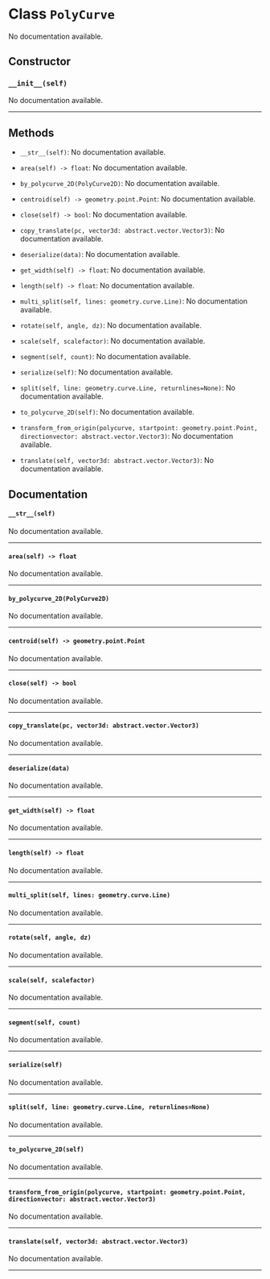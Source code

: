 # Class `PolyCurve`
No documentation available.

## Constructor

### `__init__(self)`
No documentation available.

---


## Methods

- `__str__(self)`: No documentation available.

- `area(self) -> float`: No documentation available.

- `by_polycurve_2D(PolyCurve2D)`: No documentation available.

- `centroid(self) -> geometry.point.Point`: No documentation available.

- `close(self) -> bool`: No documentation available.

- `copy_translate(pc, vector3d: abstract.vector.Vector3)`: No documentation available.

- `deserialize(data)`: No documentation available.

- `get_width(self) -> float`: No documentation available.

- `length(self) -> float`: No documentation available.

- `multi_split(self, lines: geometry.curve.Line)`: No documentation available.

- `rotate(self, angle, dz)`: No documentation available.

- `scale(self, scalefactor)`: No documentation available.

- `segment(self, count)`: No documentation available.

- `serialize(self)`: No documentation available.

- `split(self, line: geometry.curve.Line, returnlines=None)`: No documentation available.

- `to_polycurve_2D(self)`: No documentation available.

- `transform_from_origin(polycurve, startpoint: geometry.point.Point, directionvector: abstract.vector.Vector3)`: No documentation available.

- `translate(self, vector3d: abstract.vector.Vector3)`: No documentation available.


## Documentation

#### `__str__(self)`

No documentation available.

---

#### `area(self) -> float`

No documentation available.

---

#### `by_polycurve_2D(PolyCurve2D)`

No documentation available.

---

#### `centroid(self) -> geometry.point.Point`

No documentation available.

---

#### `close(self) -> bool`

No documentation available.

---

#### `copy_translate(pc, vector3d: abstract.vector.Vector3)`

No documentation available.

---

#### `deserialize(data)`

No documentation available.

---

#### `get_width(self) -> float`

No documentation available.

---

#### `length(self) -> float`

No documentation available.

---

#### `multi_split(self, lines: geometry.curve.Line)`

No documentation available.

---

#### `rotate(self, angle, dz)`

No documentation available.

---

#### `scale(self, scalefactor)`

No documentation available.

---

#### `segment(self, count)`

No documentation available.

---

#### `serialize(self)`

No documentation available.

---

#### `split(self, line: geometry.curve.Line, returnlines=None)`

No documentation available.

---

#### `to_polycurve_2D(self)`

No documentation available.

---

#### `transform_from_origin(polycurve, startpoint: geometry.point.Point, directionvector: abstract.vector.Vector3)`

No documentation available.

---

#### `translate(self, vector3d: abstract.vector.Vector3)`

No documentation available.

---

